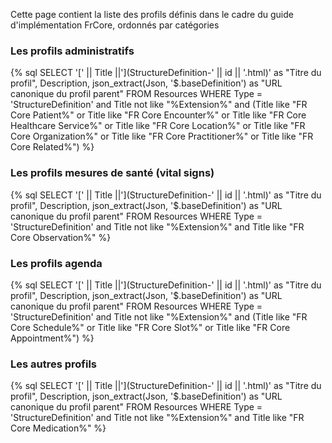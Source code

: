 Cette page contient la liste des profils définis dans le cadre du guide d'implémentation FrCore, ordonnés par catégories

### Les profils administratifs

<!-- Rajout du style pour que le tableau prenne toute la taille et se place en-dessous du menu -->
<div style="width: 100%; display: flex"> 
{% sql SELECT '[' || Title ||'](StructureDefinition-' || id || '.html)' as "Titre du profil", Description, json_extract(Json, '$.baseDefinition') as "URL canonique du profil parent" FROM Resources WHERE Type = 'StructureDefinition' and Title not like "%Extension%" and (Title like "FR Core Patient%" or Title like "FR Core Encounter%" or Title like "FR Core Healthcare Service%" or Title like "FR Core Location%" or Title like "FR Core Organization%" or Title like "FR Core Practitioner%" or Title like "FR Core Related%") %}
</div>

### Les profils mesures de santé (vital signs)

{% sql SELECT '[' || Title ||'](StructureDefinition-' || id || '.html)' as "Titre du profil", Description, json_extract(Json, '$.baseDefinition') as "URL canonique du profil parent" FROM Resources WHERE Type = 'StructureDefinition' and Title not like "%Extension%" and Title like "FR Core Observation%" %}
<!-- like "%Profil%" rajouté car induit une erreur si vide -->

### Les profils agenda

{% sql SELECT '[' || Title ||'](StructureDefinition-' || id || '.html)' as "Titre du profil", Description, json_extract(Json, '$.baseDefinition') as "URL canonique du profil parent" FROM Resources WHERE Type = 'StructureDefinition' and Title not like "%Extension%" and (Title like "FR Core Schedule%" or Title like "FR Core Slot%" or Title like "FR Core Appointment%") %}

### Les autres profils

{% sql SELECT '[' || Title ||'](StructureDefinition-' || id || '.html)' as "Titre du profil", Description, json_extract(Json, '$.baseDefinition') as "URL canonique du profil parent" FROM Resources WHERE Type = 'StructureDefinition' and Title not like "%Extension%" and Title like "FR Core Medication%"  %}

